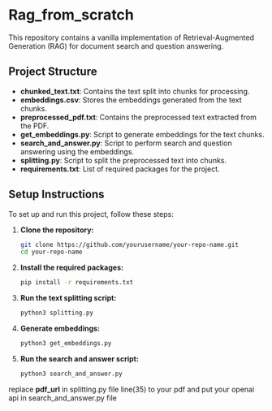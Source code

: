 # Rag_from_scratch
This repository contains a vanilla implementation of Retrieval-Augmented Generation (RAG) for document search and question answering. 

## Project Structure

- **chunked_text.txt**: Contains the text split into chunks for processing.
- **embeddings.csv**: Stores the embeddings generated from the text chunks.
- **preprocessed_pdf.txt**: Contains the preprocessed text extracted from the PDF.
- **get_embeddings.py**: Script to generate embeddings for the text chunks.
- **search_and_answer.py**: Script to perform search and question answering using the embeddings.
- **splitting.py**: Script to split the preprocessed text into chunks.
- **requirements.txt**: List of required packages for the project.

## Setup Instructions

To set up and run this project, follow these steps:

1. **Clone the repository:**
   ```bash
   git clone https://github.com/yourusername/your-repo-name.git
   cd your-repo-name
   
2. **Install the required packages:**
   ```bash
   pip install -r requirements.txt
   
3. **Run the text splitting script:**
   ```bash
   python3 splitting.py
   
4. **Generate embeddings:**
   ```bash
   python3 get_embeddings.py
   
5. **Run the search and answer script:**
   ```bash
   python3 search_and_answer.py

replace **pdf_url** in splitting.py file  line(35) to your pdf and put your openai api in search_and_answer.py file


